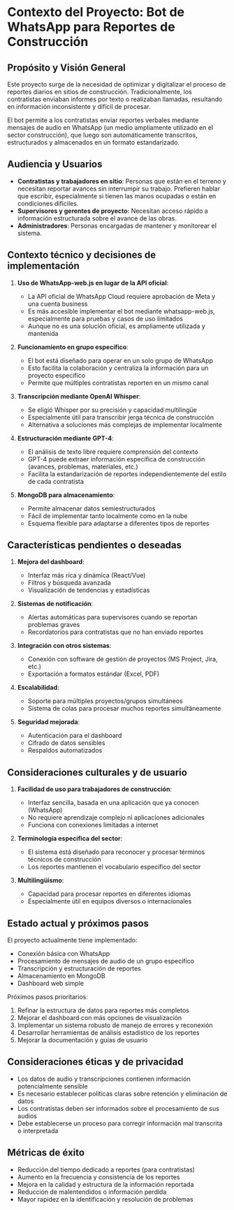 # Contexto del Proyecto: Bot de WhatsApp para Reportes de Construcción

## Propósito y Visión General

Este proyecto surge de la necesidad de optimizar y digitalizar el proceso de reportes diarios en sitios de construcción. Tradicionalmente, los contratistas enviaban informes por texto o realizaban llamadas, resultando en información inconsistente y difícil de procesar.

El bot permite a los contratistas enviar reportes verbales mediante mensajes de audio en WhatsApp (un medio ampliamente utilizado en el sector construcción), que luego son automáticamente transcritos, estructurados y almacenados en un formato estandarizado.

## Audiencia y Usuarios

- **Contratistas y trabajadores en sitio**: Personas que están en el terreno y necesitan reportar avances sin interrumpir su trabajo. Prefieren hablar que escribir, especialmente si tienen las manos ocupadas o están en condiciones difíciles.
- **Supervisores y gerentes de proyecto**: Necesitan acceso rápido a información estructurada sobre el avance de las obras.
- **Administradores**: Personas encargadas de mantener y monitorear el sistema.

## Contexto técnico y decisiones de implementación

1. **Uso de WhatsApp-web.js en lugar de la API oficial**:

   - La API oficial de WhatsApp Cloud requiere aprobación de Meta y una cuenta business
   - Es más accesible implementar el bot mediante whatsapp-web.js, especialmente para pruebas y casos de uso limitados
   - Aunque no es una solución oficial, es ampliamente utilizada y mantenida

2. **Funcionamiento en grupo específico**:

   - El bot está diseñado para operar en un solo grupo de WhatsApp
   - Esto facilita la colaboración y centraliza la información para un proyecto específico
   - Permite que múltiples contratistas reporten en un mismo canal

3. **Transcripción mediante OpenAI Whisper**:

   - Se eligió Whisper por su precisión y capacidad multilingüe
   - Especialmente útil para transcribir jerga técnica de construcción
   - Alternativa a soluciones más complejas de implementar localmente

4. **Estructuración mediante GPT-4**:

   - El análisis de texto libre requiere comprensión del contexto
   - GPT-4 puede extraer información específica de construcción (avances, problemas, materiales, etc.)
   - Facilita la estandarización de reportes independientemente del estilo de cada contratista

5. **MongoDB para almacenamiento**:
   - Permite almacenar datos semiestructurados
   - Fácil de implementar tanto localmente como en la nube
   - Esquema flexible para adaptarse a diferentes tipos de reportes

## Características pendientes o deseadas

1. **Mejora del dashboard**:

   - Interfaz más rica y dinámica (React/Vue)
   - Filtros y búsqueda avanzada
   - Visualización de tendencias y estadísticas

2. **Sistemas de notificación**:

   - Alertas automáticas para supervisores cuando se reportan problemas graves
   - Recordatorios para contratistas que no han enviado reportes

3. **Integración con otros sistemas**:

   - Conexión con software de gestión de proyectos (MS Project, Jira, etc.)
   - Exportación a formatos estándar (Excel, PDF)

4. **Escalabilidad**:

   - Soporte para múltiples proyectos/grupos simultáneos
   - Sistema de colas para procesar muchos reportes simultáneamente

5. **Seguridad mejorada**:
   - Autenticación para el dashboard
   - Cifrado de datos sensibles
   - Respaldos automatizados

## Consideraciones culturales y de usuario

1. **Facilidad de uso para trabajadores de construcción**:

   - Interfaz sencilla, basada en una aplicación que ya conocen (WhatsApp)
   - No requiere aprendizaje complejo ni aplicaciones adicionales
   - Funciona con conexiones limitadas a internet

2. **Terminología específica del sector**:

   - El sistema está diseñado para reconocer y procesar términos técnicos de construcción
   - Los reportes mantienen el vocabulario específico del sector

3. **Multilingüismo**:
   - Capacidad para procesar reportes en diferentes idiomas
   - Especialmente útil en equipos diversos o internacionales

## Estado actual y próximos pasos

El proyecto actualmente tiene implementado:

- Conexión básica con WhatsApp
- Procesamiento de mensajes de audio de un grupo específico
- Transcripción y estructuración de reportes
- Almacenamiento en MongoDB
- Dashboard web simple

Próximos pasos prioritarios:

1. Refinar la estructura de datos para reportes más completos
2. Mejorar el dashboard con más opciones de visualización
3. Implementar un sistema robusto de manejo de errores y reconexión
4. Desarrollar herramientas de análisis estadístico de los reportes
5. Mejorar la documentación y guías de usuario

## Consideraciones éticas y de privacidad

- Los datos de audio y transcripciones contienen información potencialmente sensible
- Es necesario establecer políticas claras sobre retención y eliminación de datos
- Los contratistas deben ser informados sobre el procesamiento de sus audios
- Debe establecerse un proceso para corregir información mal transcrita o interpretada

## Métricas de éxito

- Reducción del tiempo dedicado a reportes (para contratistas)
- Aumento en la frecuencia y consistencia de los reportes
- Mejora en la calidad y estructura de la información reportada
- Reducción de malentendidos o información perdida
- Mayor rapidez en la identificación y resolución de problemas
